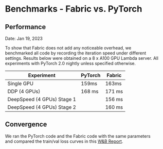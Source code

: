 # Benchmarks - Fabric vs. PyTorch

## Performance

Date: Jan 19, 2023

To show that Fabric does not add any noticeable overhead, we benchmarked all code by recording the iteration speed under different settings.
Results below were obtained on a 8 x A100 GPU Lambda server. All experiments with PyTorch 2.0 nightly unless specified otherwise.

| Experiment                 | PyTorch | Fabric |
|----------------------------|---------|--------|
| Single GPU                 | 159ms   | 163ms  |
| DDP (4 GPUs)               | 168 ms  | 171 ms |
| DeepSpeed (4 GPUs) Stage 1 |         | 156 ms |
| DeepSpeed (4 GPUs) Stage 2 |         | 160 ms |



## Convergence

We ran the PyTorch code and the Fabric code with the same parameters and compared the train/val loss curves in this [W&B Report](https://wandb.ai/justusschock/gpt2-fabric/reports/NanoGPT-with-Fabric--VmlldzozNDU2MTU1).

